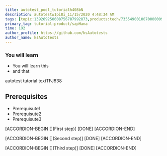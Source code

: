 ```yaml
---
title: autotest_pool_tutorialh408bN
description: autotestw1pi8i_11/15/2020 4:48:34 AM
tags: [topic:139269250608756787992873,products:tech/73554900100700000996,tutorial:experience/advanced]
primary_tag: tutorial:product/sapHana
time: 192
author_profile: https://github.com/ksAutotests
author_name: ksAutotests
---
```

### You will learn
- You will learn this
- and that

autotest tutorial textTFJ838

## Prerequisites
- Prerequisute1
- Prerequisute2
- Prerequisute3

[ACCORDION-BEGIN [](First step)]
[DONE]
[ACCORDION-END]

[ACCORDION-BEGIN [](Second step)]
[DONE]
[ACCORDION-END]

[ACCORDION-BEGIN [](Third step)]
[DONE]
[ACCORDION-END]


